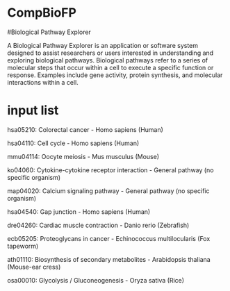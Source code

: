 # CompBioFP

#Biological Pathway Explorer

A Biological Pathway Explorer is an application or software system designed to assist researchers or users interested in understanding and exploring biological pathways. Biological pathways refer to a series of molecular steps that occur within a cell to execute a specific function or response. Examples include gene activity, protein synthesis, and molecular interactions within a cell.

# input list 
hsa05210: Colorectal cancer - Homo sapiens (Human)

hsa04110: Cell cycle - Homo sapiens (Human)

mmu04114: Oocyte meiosis - Mus musculus (Mouse)

ko04060: Cytokine-cytokine receptor interaction - General pathway (no specific organism)

map04020: Calcium signaling pathway - General pathway (no specific organism)

hsa04540: Gap junction - Homo sapiens (Human)

dre04260: Cardiac muscle contraction - Danio rerio (Zebrafish)

ecb05205: Proteoglycans in cancer - Echinococcus multilocularis (Fox tapeworm)

ath01110: Biosynthesis of secondary metabolites - Arabidopsis thaliana (Mouse-ear cress)

osa00010: Glycolysis / Gluconeogenesis - Oryza sativa (Rice)
